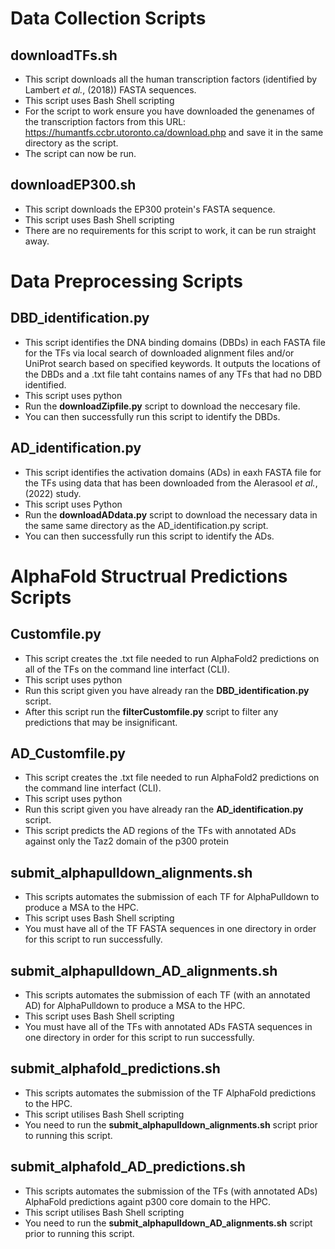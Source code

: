 # Data Collection Scripts
## downloadTFs.sh
- This script downloads all the human transcription factors (identified by Lambert _et al._, (2018)) FASTA sequences.
- This script uses Bash Shell scripting 
- For the script to work ensure you have downloaded the genenames of the transcription factors from this URL: https://humantfs.ccbr.utoronto.ca/download.php and save it in the same directory as the script.
- The script can now be run.

## downloadEP300.sh
- This script downloads the EP300 protein's FASTA sequence.
- This script uses Bash Shell scripting
- There are no requirements for this script to work, it can be run straight away. 

# Data Preprocessing Scripts
## DBD_identification.py
- This script identifies the DNA binding domains (DBDs) in each FASTA file for the TFs via local search of downloaded alignment files and/or UniProt search based on specified keywords. It outputs the locations of the DBDs and a .txt file taht contains names of any TFs that had no DBD identified. 
- This script uses python
- Run the **downloadZipfile.py** script to download the neccesary file.
- You can then successfully run this script to identify the DBDs.

## AD_identification.py
- This script identifies the activation domains (ADs) in eaxh FASTA file for the TFs using data that has been downloaded from the Alerasool _et al._, (2022) study.
- This script uses Python
- Run the **downloadADdata.py** script to download the necessary data in the same same directory as the AD_identification.py script.
- You can then successfully run this script to identify the ADs. 

# AlphaFold Structrual Predictions Scripts
## Customfile.py
- This script creates the .txt file needed to run AlphaFold2 predictions on all of the TFs on the command line interfact (CLI).
- This script uses python
- Run this script given you have already ran the **DBD_identification.py** script.
- After this script run the **filterCustomfile.py** script to filter any predictions that may be insignificant.

## AD_Customfile.py
- This script creates the .txt file needed to run AlphaFold2 predictions on the command line interfact (CLI).
- This script uses python
- Run this script given you have already ran the **AD_identification.py** script.
- This script predicts the AD regions of the TFs with annotated ADs against only the Taz2 domain of the p300 protein
  
## submit_alphapulldown_alignments.sh
- This scripts automates the submission of each TF for AlphaPulldown to produce a MSA to the HPC.
- This script uses Bash Shell scripting
- You must have all of the TF FASTA sequences in one directory in order for this script to run successfully.

## submit_alphapulldown_AD_alignments.sh
- This scripts automates the submission of each TF (with an annotated AD) for AlphaPulldown to produce a MSA to the HPC.
- This script uses Bash Shell scripting
- You must have all of the TFs with annotated ADs FASTA sequences in one directory in order for this script to run successfully.

## submit_alphafold_predictions.sh
- This scripts automates the submission of the TF AlphaFold predictions to the HPC.
- This script utilises Bash Shell scripting
- You need to run the **submit_alphapulldown_alignments.sh** script prior to running this script.

## submit_alphafold_AD_predictions.sh
- This scripts automates the submission of the TFs (with annotated ADs) AlphaFold predictions againt p300 core domain to the HPC.
- This script utilises Bash Shell scripting
- You need to run the **submit_alphapulldown_AD_alignments.sh** script prior to running this script. 
